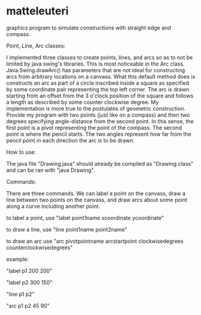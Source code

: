 # matteleuteri
graphics program to simulate constructions with straight edge and compass.

Point, Line, Arc classes:

I implemented three classes to create points, lines, and arcs so as to not be limited by java swing's libraries. This is most noticeable in the Arc class. Java.Swing.drawArc() has parameters that are not ideal for constructing arcs from arbitrary locations on a canvass. What this default method does is constructs an arc as part of a circle inscribed inside a square as specified by some coordinate pair representing the top left corner. The arc is drawn starting from an offset from the 3 o'clock position of the square and follows a length as described by some counter clockwise degree. My implementation is more true to the postulates of geometric construction. Provide my program with two points (just like on a compass) and then two degrees specifying angle-distance from the second point. In this sense, the first point is a pivot representing the point of the compass. The second point is where the pencil starts. The two angles represent how far from the pencil point in each direction the arc is to be drawn.

How to use:

The java file "Drawing.java" should already be compiled as "Drawing.class" and can be ran with "java Drawing". 

Commands:

There are three commands. We can label a point on the canvass, draw a line between two points on the canvass, and draw arcs about some point along a curve including another point. 

to label a point, use "label point1name xcoordinate ycoordinate"

to draw a line, use "line point1name point2name"

to draw an arc use "arc pivotpointname arcstartpoint clockwisedegrees counterclockwisedegrees"

example:

"label p1 200 200"

"label p2 300 150"

"line p1 p2"

"arc p1 p2 45 90"




